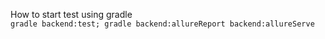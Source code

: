 How to start test using gradle  
`gradle backend:test; gradle backend:allureReport backend:allureServe`